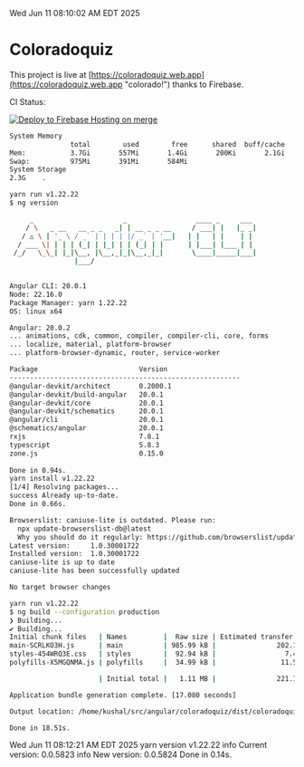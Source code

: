 Wed Jun 11 08:10:02 AM EDT 2025

# Coloradoquiz


This project is live at [https://coloradoquiz.web.app](https://coloradoquiz.web.app "colorado!") thanks to Firebase.

CI Status: 

[![Deploy to Firebase Hosting on merge](https://github.com/teamkushal/coloradoquiz/actions/workflows/firebase-hosting-merge.yml/badge.svg)](https://github.com/teamkushal/coloradoquiz/actions/workflows/firebase-hosting-merge.yml)

```bash
System Memory
               total        used        free      shared  buff/cache   available
Mem:           3.7Gi       557Mi       1.4Gi       200Ki       2.1Gi       3.2Gi
Swap:          975Mi       391Mi       584Mi
System Storage
2.3G	.
```
```bash
yarn run v1.22.22
$ ng version

     _                      _                 ____ _     ___
    / \   _ __   __ _ _   _| | __ _ _ __     / ___| |   |_ _|
   / △ \ | '_ \ / _` | | | | |/ _` | '__|   | |   | |    | |
  / ___ \| | | | (_| | |_| | | (_| | |      | |___| |___ | |
 /_/   \_\_| |_|\__, |\__,_|_|\__,_|_|       \____|_____|___|
                |___/
    

Angular CLI: 20.0.1
Node: 22.16.0
Package Manager: yarn 1.22.22
OS: linux x64

Angular: 20.0.2
... animations, cdk, common, compiler, compiler-cli, core, forms
... localize, material, platform-browser
... platform-browser-dynamic, router, service-worker

Package                         Version
---------------------------------------------------------
@angular-devkit/architect       0.2000.1
@angular-devkit/build-angular   20.0.1
@angular-devkit/core            20.0.1
@angular-devkit/schematics      20.0.1
@angular/cli                    20.0.1
@schematics/angular             20.0.1
rxjs                            7.8.1
typescript                      5.8.3
zone.js                         0.15.0
    
Done in 0.94s.
yarn install v1.22.22
[1/4] Resolving packages...
success Already up-to-date.
Done in 0.66s.
```
```bash
Browserslist: caniuse-lite is outdated. Please run:
  npx update-browserslist-db@latest
  Why you should do it regularly: https://github.com/browserslist/update-db#readme
Latest version:     1.0.30001722
Installed version:  1.0.30001722
caniuse-lite is up to date
caniuse-lite has been successfully updated

No target browser changes
```
```bash
yarn run v1.22.22
$ ng build --configuration production
❯ Building...
✔ Building...
Initial chunk files   | Names         |  Raw size | Estimated transfer size
main-SCRLKO3H.js      | main          | 985.99 kB |               202.12 kB
styles-454WRQ3E.css   | styles        |  92.94 kB |                 7.48 kB
polyfills-X5MGQNMA.js | polyfills     |  34.99 kB |                11.55 kB

                      | Initial total |   1.11 MB |               221.15 kB

Application bundle generation complete. [17.080 seconds]

Output location: /home/kushal/src/angular/coloradoquiz/dist/coloradoquiz

Done in 18.51s.
```
Wed Jun 11 08:12:21 AM EDT 2025
yarn version v1.22.22
info Current version: 0.0.5823
info New version: 0.0.5824
Done in 0.14s.
